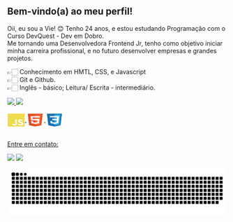 ## Bem-vindo(a) ao meu perfil! 
Oii, eu sou a Vie! 😊 Tenho 24 anos, e estou estudando Programação com o Curso DevQuest - Dev em Dobro. <br>
Me tornando uma Desenvolvedora Frontend Jr, tenho como objetivo iniciar minha carreira profissional, e no futuro desenvolver empresas e grandes projetos.

👉🏻 Conhecimento em HMTL, CSS, e Javascript<br>
👉🏻 Git e Github. <br>
👉🏻 Inglês - básico; Leitura/ Escrita - intermediário. <br>

 <div>
   <a href="https://github.com/Vitoria-Floriano">
   <img height="180em" src="https://github-readme-stats.vercel.app/api?username=Vitoria-Floriano&show_icons=true&theme=tokyonight&include_all_commits=true&count_private=true"/>
   <img height="180em" src="https://github-readme-stats.vercel.app/api/top-langs/?username=Vitoria-Floriano&layout=compact&langs_count=6&theme=tokyonight"/>

</div>
<div style="display: inline_block"><br>
  <img align="center" alt="Js" height="30" width="40" src="https://raw.githubusercontent.com/devicons/devicon/master/icons/javascript/javascript-plain.svg">
  <img align="center" alt="HTML" height="30" width="40" src="https://raw.githubusercontent.com/devicons/devicon/master/icons/html5/html5-original.svg">
  <img align="center" alt="CSS" height="30" width="40" src="https://raw.githubusercontent.com/devicons/devicon/master/icons/css3/css3-original.svg">
</div>
 
 <br>
 
 Entre em contato:
 <div>
   <a href="https://www.linkedin.com/in/vitoria-floriano/" target="_blank"><img src="https://img.shields.io/badge/-LinkedIn-%230077B5?style=for-the-badge&logo=linkedin&logoColor=white" target="_blank"></a>
   <a href = "mailto:viefloriano@hotmail.com"><img src="https://img.shields.io/badge/Microsoft_Outlook-0078D4?style=for-the-badge&logo=microsoft-outlook&logoColor=white"></a>
 </div>
 
<div> 

![snake gif](https://github.com/Vitoria-Floriano/Vitoria-Floriano/blob/output/github-contribution-grid-snake.svg)

</div>
